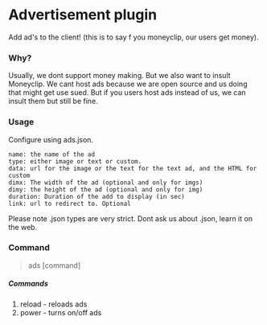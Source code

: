 # Advertisement plugin
Add ad's to the client! (this is to say f you moneyclip, our users get money).


### Why?
Usually, we dont support money making. But we also want to insult Moneyclip. We cant host ads because we are open source and us doing that might get use sued. But if you users host ads instead of us, we can insult them but still be fine.


### Usage
Configure using ads.json.

```
name: the name of the ad
type: either image or text or custom.
data: url for the image or the text for the text ad, and the HTML for custom
dimx: The width of the ad (optional and only for imgs)
dimy: the height of the ad (optional and only for img)
duration: Duration of the add to display (in sec)
link: url to redirect to. Optional
```


Please note .json types are very strict. Dont ask us about .json, learn it on the web. 
### Command
>ads [command]
##### Commands
1. reload - reloads ads
2. power - turns on/off ads

